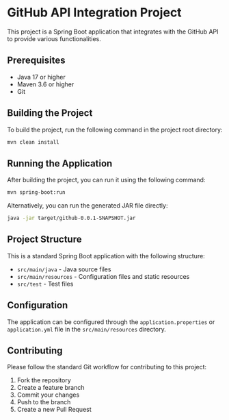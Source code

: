 # GitHub API Integration Project

This project is a Spring Boot application that integrates with the GitHub API to provide various functionalities.

## Prerequisites

- Java 17 or higher
- Maven 3.6 or higher
- Git

## Building the Project

To build the project, run the following command in the project root directory:

```bash
mvn clean install
```

## Running the Application

After building the project, you can run it using the following command:

```bash
mvn spring-boot:run
```

Alternatively, you can run the generated JAR file directly:

```bash
java -jar target/github-0.0.1-SNAPSHOT.jar
```

## Project Structure

This is a standard Spring Boot application with the following structure:

- `src/main/java` - Java source files
- `src/main/resources` - Configuration files and static resources
- `src/test` - Test files

## Configuration

The application can be configured through the `application.properties` or `application.yml` file in the `src/main/resources` directory.

## Contributing

Please follow the standard Git workflow for contributing to this project:

1. Fork the repository
2. Create a feature branch
3. Commit your changes
4. Push to the branch
5. Create a new Pull Request
